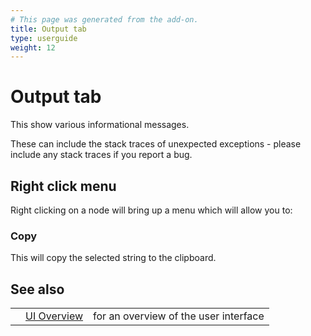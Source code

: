 ```yaml
---
# This page was generated from the add-on.
title: Output tab
type: userguide
weight: 12
---
```


# Output tab

This show various informational messages.

These can include the stack traces of unexpected exceptions - please include any stack traces
if you report a bug.

## Right click menu

Right clicking on a node will bring up a menu which will allow you to:

### Copy

This will copy the selected string to the clipboard.

## See also

|   |                                  |                                       |
|---|----------------------------------|---------------------------------------|
|   | [UI Overview](/docs/desktop/ui/) | for an overview of the user interface |
